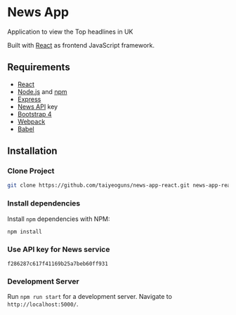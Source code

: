 # News App 

Application to view the Top headlines in UK

Built with [React](https://reactjs.org/) as frontend JavaScript framework.

## Requirements

- [React](https://reactjs.org/)
- [Node.js](https://nodejs.org/en/) and [npm](https://www.npmjs.com/)
- [Express](https://expressjs.com/)
- [News API](https://newsapi.org/) key
- [Bootstrap 4](https://getbootstrap.com/)
- [Webpack](https://webpack.js.org/)
- [Babel](https://babeljs.io/)


## Installation

### Clone Project

```sh
git clone https://github.com/taiyeoguns/news-app-react.git news-app-react
```

### Install dependencies

Install `npm` dependencies with NPM:

```
npm install
```

### Use API key for News service

```
f286287c617f41169b25a7beb60ff931
```

### Development Server
Run `npm run start` for a development server. Navigate to `http://localhost:5000/`.
